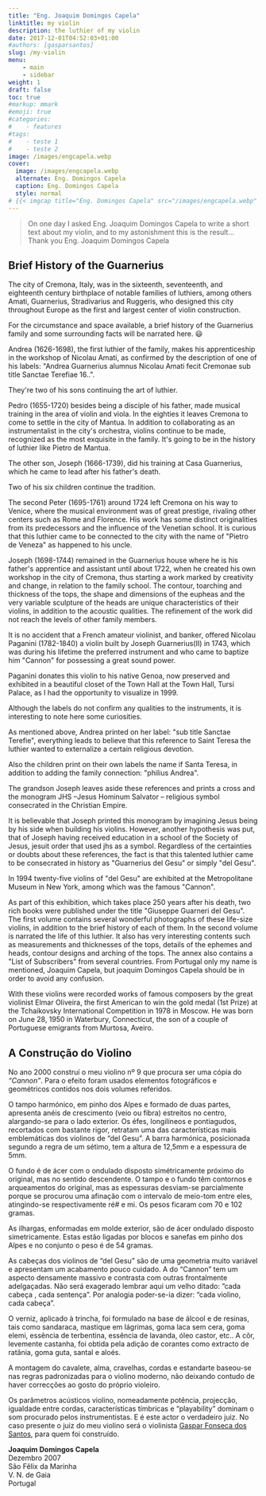 ```yaml
---
title: "Eng. Joaquim Domingos Capela"
linktitle: my violin
description: the luthier of my violin
date: 2017-12-01T04:52:03+01:00
#authors: [gasparsantos]
slug: /my-violin
menu: 
    - main
    - sidebar
weight: 1
draft: false
toc: true
#markup: mmark
#emoji: true
#categories: 
#    - features
#tags:
#    - teste 1
#    - teste 2
image: /images/engcapela.webp
cover:
  image: /images/engcapela.webp
  alternate: Eng. Domingos Capela
  caption: Eng. Domingos Capela
  style: normal
# {{< imgcap title="Eng. Domingos Capela" src="/images/engcapela.webp" >}}
---
```

> On one day I asked Eng. Joaquim Domingos Capela to write a short text about my violin, and to my astonishment this is the result...    
> Thank you Eng. Joaquim Domingos Capela




## Brief History of the Guarnerius
The city of Cremona, Italy, was in the sixteenth, seventeenth, and eighteenth century birthplace of notable families of luthiers, among others Amati, Guarnerius, Stradivarius and Ruggeris, who designed this city throughout Europe as the first and largest center of violin construction. 

For the circumstance and space available, a brief history of the Guarnerius family and some surrounding facts will be narrated here. :smiley:

Andrea (1626-1698), the first luthier of the family, makes his apprenticeship in the workshop of Nicolau Amati, as confirmed by the description of one of his labels: "Andrea Guarnerius alumnus Nicolau Amati fecit Cremonae sub title Sanctae Terefiae 16..".

They're two of his sons continuing the art of luthier.

Pedro (1655-1720) besides being a disciple of his father, made musical training in the area of violin and viola. In the eighties it leaves Cremona to come to settle in the city of Mantua. In addition to collaborating as an instrumentalist in the city's orchestra, violins continue to be made, recognized as the most exquisite in the family. It's going to be in the history of luthier like Pietro de Mantua.

The other son, Joseph (1666-1739), did his training at Casa Guarnerius, which he came to lead after his father's death.

Two of his six children continue the tradition.

The second Peter (1695-1761) around 1724 left Cremona on his way to Venice, where the musical environment was of great prestige, rivaling other centers such as Rome and Florence. His work has some distinct originalities from its predecessors and the influence of the Venetian school. It is curious that this luthier came to be connected to the city with the name of "Pietro de Veneza" as happened to his uncle.

Joseph (1698-1744) remained in the Guarnerius house where he is his father's apprentice and assistant until about 1722, when he created his own workshop in the city of Cremona, thus starting a work marked by creativity and change, in relation to the family school. The contour, toarching and thickness of the tops, the shape and dimensions of the eupheas and the very variable sculpture of the heads are unique characteristics of their violins, in addition to the acoustic qualities. The refinement of the work did not reach the levels of other family members.

It is no accident that a French amateur violinist, and banker, offered Nicolau Paganini (1782-1840) a violin built by Joseph Guarnerius(II) in 1743, which was during his lifetime the preferred instrument and who came to baptize him "Cannon" for possessing a great sound power.

Paganini donates this violin to his native Genoa, now preserved and exhibited in a beautiful closet of the Town Hall at the Town Hall, Tursi Palace, as I had the opportunity to visualize in 1999.

Although the labels do not confirm any qualities to the instruments, it is interesting to note here some curiosities.

As mentioned above, Andrea printed on her label: "sub title Sanctae Terefie", everything leads to believe that this reference to Saint Teresa the luthier wanted to externalize a certain religious devotion.

Also the children print on their own labels the name if Santa Teresa, in addition to adding the family connection: "philius Andrea".

The grandson Joseph leaves aside these references and prints a cross and the monogram JHS –Jesus Hominum Salvator – religious symbol consecrated in the Christian Empire.

It is believable that Joseph printed this monogram by imagining Jesus being by his side when building his violins. However, another hypothesis was put, that of Joseph having received education in a school of the Society of Jesus, jesuit order that used jhs as a symbol. Regardless of the certainties or doubts about these references, the fact is that this talented luthier came to be consecrated in history as "Guarnerius del Gesu" or simply "del Gesu".

In 1994 twenty-five violins of "del Gesu" are exhibited at the Metropolitane Museum in New York, among which was the famous "Cannon".

As part of this exhibition, which takes place 250 years after his death, two rich books were published under the title "Giuseppe Guarneri del Gesu". The first volume contains several wonderful photographs of these life-size violins, in addition to the brief history of each of them. In the second volume is narrated the life of this luthier. It also has very interesting contents such as measurements and thicknesses of the tops, details of the ephemes and heads, contour designs and arching of the tops. The annex also contains a "List of Subscribers" from several countries. From Portugal only my name is mentioned, Joaquim Capela, but joaquim Domingos Capela should be in order to avoid any confusion.

With these violins were recorded works of famous composers by the great violinist Elmar Oliveira, the first American to win the gold medal (1st Prize) at the Tchaikovsky International Competition in 1978 in Moscow. He was born on June 28, 1950 in Waterbury, Connecticut, the son of a couple of Portuguese emigrants from Murtosa, Aveiro.

## A Construção do Violino
No ano 2000 construí o meu violino nº 9 que procura ser uma cópia do *“Cannon”*. Para o efeito foram usados elementos fotográficos e geométricos contidos nos dois volumes referidos.

O tampo harmónico, em pinho dos Alpes e formado de duas partes, apresenta anéis de crescimento (veio ou fibra) estreitos no centro, alargando-se para o lado exterior. Os éfes, longilíneos e pontiagudos, recortados com bastante rigor, retratam uma das características mais emblemáticas dos violinos de “del Gesu”. A barra harmónica, posicionada segundo a regra de um sétimo, tem a altura de 12,5mm e a espessura de 5mm.

O fundo é de ácer com o ondulado disposto simétricamente próximo do original, mas no sentido descendente. O tampo e o fundo têm contornos e arqueamentos do original, mas as espessuras desviam-se parcialmente porque se procurou uma afinação com o intervalo de meio-tom entre eles, atingindo-se respectivamente ré# e mi. Os pesos ficaram com 70 e 102 gramas.

As ilhargas, enformadas em molde exterior, são de ácer ondulado disposto simetricamente. Estas estão ligadas por blocos e sanefas em pinho dos Alpes e no conjunto o peso é de 54 gramas.

As cabeças dos violinos de “del Gesu” são de uma geometria muito variável e apresentam um acabamento pouco cuidado. A do “Cannon” tem um aspecto densamente massivo e contrasta com outras frontalmente adelgaçadas. Não será exagerado lembrar aqui um velho ditado: ”cada cabeça , cada sentença”. Por analogia poder-se-ia dizer: “cada violino, cada cabeça”.

O verniz, aplicado à trincha, foi formulado na base de álcool e de resinas, tais como sandaraca, mastique em lágrimas, goma laca sem cera, goma elemi, essência de terbentina, essência de lavanda, óleo castor, etc.. A côr, levemente castanha, foi obtida pela adição de corantes como extracto de ratânia, goma guta, santal e aloés.

A montagem do cavalete, alma, cravelhas, cordas e estandarte baseou-se nas regras padronizadas para o violino moderno, não deixando contudo de haver correcções ao gosto do próprio violeiro.

Os parâmetros acústicos violino, nomeadamente potência, projecção, igualdade entre cordas, características tímbricas e “playability” dominam o som procurado pelos instrumentistas. E é este actor o verdadeiro juiz. No caso presente o juiz do meu violino será o violinista [Gaspar Fonseca dos Santos][eu], para quem foi construído. 

**Joaquim Domingos Capela**  
Dezembro 2007  
São Fêlix da Marinha  
V. N. de Gaia  
Portugal

[eng]: /images/engcapela.webp
[eu]: /
